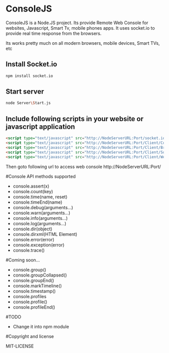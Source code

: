 # ConsoleJS

ConsoleJS is a Node.JS project. Its provide Remote Web Console for websites, Javascript, Smart Tv, mobile phones apps.
It uses socket.io to provide real time response from the browsers.

Its works pretty much on all modern browsers, mobile devices, Smart TVs, etc

## Install Socket.io

```bash
npm install socket.io
```

## Start server

```bash
node Server\Start.js
```

## Include following scripts in your website or javascript application

```html
<script type="text/javascript" src="http://NodeServerURL:Port/socket.io/socket.io.js"></script>
<script type="text/javascript" src="http://NodeServerURL:Port/Client/ConsoleJS.js"></script>
<script type="text/javascript" src="http://NodeServerURL:Port/Client/Browser.js"></script>
<script type="text/javascript" src="http://NodeServerURL:Port/Client/Socket.js"></script>
<script type="text/javascript" src="http://NodeServerURL:Port/Client/Web.js"></script>
```

Then goto following url to access web console http://NodeServerURL:Port/

#Console API methods supported
 * console.assert(x)
 * console.count(key)
 * console.time(name, reset)
 * console.timeEnd(name)
 * console.debug(arguments...)
 * console.warn(arguments...)
 * console.info(arguments...)
 * console.log(arguments...)
 * console.dir(object)
 * console.dirxml(HTML Element)
 * console.error(error)
 * console.exception(error)
 * console.trace()

#Coming soon...
 * console.group()
 * console.groupCollapsed()
 * console.groupEnd()
 * console.markTimeline()
 * console.timestamp()
 * console.profiles
 * console.profile()
 * console.profileEnd()


#TODO
 * Change it into npm module


#Copyright and license

MIT-LICENSE

